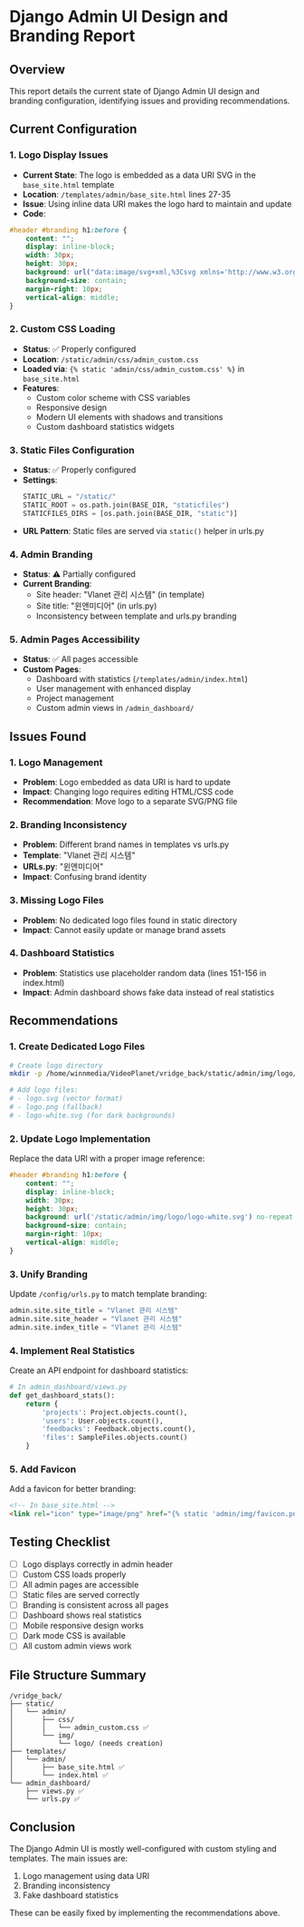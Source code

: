 # Django Admin UI Design and Branding Report

## Overview
This report details the current state of Django Admin UI design and branding configuration, identifying issues and providing recommendations.

## Current Configuration

### 1. Logo Display Issues
- **Current State**: The logo is embedded as a data URI SVG in the `base_site.html` template
- **Location**: `/templates/admin/base_site.html` lines 27-35
- **Issue**: Using inline data URI makes the logo hard to maintain and update
- **Code**:
```css
#header #branding h1:before {
    content: "";
    display: inline-block;
    width: 30px;
    height: 30px;
    background: url("data:image/svg+xml,%3Csvg xmlns='http://www.w3.org/2000/svg'...") no-repeat center;
    background-size: contain;
    margin-right: 10px;
    vertical-align: middle;
}
```

### 2. Custom CSS Loading
- **Status**: ✅ Properly configured
- **Location**: `/static/admin/css/admin_custom.css`
- **Loaded via**: `{% static 'admin/css/admin_custom.css' %}` in `base_site.html`
- **Features**:
  - Custom color scheme with CSS variables
  - Responsive design
  - Modern UI elements with shadows and transitions
  - Custom dashboard statistics widgets

### 3. Static Files Configuration
- **Status**: ✅ Properly configured
- **Settings**:
  ```python
  STATIC_URL = "/static/"
  STATIC_ROOT = os.path.join(BASE_DIR, "staticfiles")
  STATICFILES_DIRS = [os.path.join(BASE_DIR, "static")]
  ```
- **URL Pattern**: Static files are served via `static()` helper in urls.py

### 4. Admin Branding
- **Status**: ⚠️ Partially configured
- **Current Branding**:
  - Site header: "Vlanet 관리 시스템" (in template)
  - Site title: "윈앤미디어" (in urls.py)
  - Inconsistency between template and urls.py branding

### 5. Admin Pages Accessibility
- **Status**: ✅ All pages accessible
- **Custom Pages**:
  - Dashboard with statistics (`/templates/admin/index.html`)
  - User management with enhanced display
  - Project management
  - Custom admin views in `/admin_dashboard/`

## Issues Found

### 1. Logo Management
- **Problem**: Logo embedded as data URI is hard to update
- **Impact**: Changing logo requires editing HTML/CSS code
- **Recommendation**: Move logo to a separate SVG/PNG file

### 2. Branding Inconsistency
- **Problem**: Different brand names in templates vs urls.py
- **Template**: "Vlanet 관리 시스템"
- **URLs.py**: "윈앤미디어"
- **Impact**: Confusing brand identity

### 3. Missing Logo Files
- **Problem**: No dedicated logo files found in static directory
- **Impact**: Cannot easily update or manage brand assets

### 4. Dashboard Statistics
- **Problem**: Statistics use placeholder random data (lines 151-156 in index.html)
- **Impact**: Admin dashboard shows fake data instead of real statistics

## Recommendations

### 1. Create Dedicated Logo Files
```bash
# Create logo directory
mkdir -p /home/winnmedia/VideoPlanet/vridge_back/static/admin/img/logo/

# Add logo files:
# - logo.svg (vector format)
# - logo.png (fallback)
# - logo-white.svg (for dark backgrounds)
```

### 2. Update Logo Implementation
Replace the data URI with a proper image reference:
```css
#header #branding h1:before {
    content: "";
    display: inline-block;
    width: 30px;
    height: 30px;
    background: url('/static/admin/img/logo/logo-white.svg') no-repeat center;
    background-size: contain;
    margin-right: 10px;
    vertical-align: middle;
}
```

### 3. Unify Branding
Update `/config/urls.py` to match template branding:
```python
admin.site.site_title = "Vlanet 관리 시스템"
admin.site.site_header = "Vlanet 관리 시스템"
admin.site.index_title = "Vlanet 관리 시스템"
```

### 4. Implement Real Statistics
Create an API endpoint for dashboard statistics:
```python
# In admin_dashboard/views.py
def get_dashboard_stats():
    return {
        'projects': Project.objects.count(),
        'users': User.objects.count(),
        'feedbacks': Feedback.objects.count(),
        'files': SampleFiles.objects.count()
    }
```

### 5. Add Favicon
Add a favicon for better branding:
```html
<!-- In base_site.html -->
<link rel="icon" type="image/png" href="{% static 'admin/img/favicon.png' %}">
```

## Testing Checklist

- [ ] Logo displays correctly in admin header
- [ ] Custom CSS loads properly
- [ ] All admin pages are accessible
- [ ] Static files are served correctly
- [ ] Branding is consistent across all pages
- [ ] Dashboard shows real statistics
- [ ] Mobile responsive design works
- [ ] Dark mode CSS is available
- [ ] All custom admin views work

## File Structure Summary

```
/vridge_back/
├── static/
│   └── admin/
│       ├── css/
│       │   └── admin_custom.css ✅
│       └── img/
│           └── logo/ (needs creation)
├── templates/
│   └── admin/
│       ├── base_site.html ✅
│       └── index.html ✅
└── admin_dashboard/
    ├── views.py ✅
    └── urls.py ✅
```

## Conclusion

The Django Admin UI is mostly well-configured with custom styling and templates. The main issues are:
1. Logo management using data URI
2. Branding inconsistency
3. Fake dashboard statistics

These can be easily fixed by implementing the recommendations above.